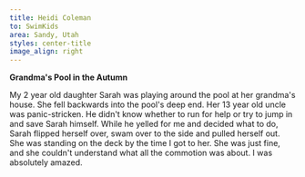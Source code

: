 ```yaml
---
title: Heidi Coleman
to: SwimKids
area: Sandy, Utah
styles: center-title
image_align: right
---
```


**Grandma's Pool in the Autumn**

My 2 year old daughter Sarah was playing around the pool at her grandma's house. She fell backwards into the pool's deep end. Her 13 year old uncle was panic-stricken. He didn't know whether to run for help or try to jump in and save Sarah himself. While he yelled for me and decided what to do, Sarah flipped herself over, swam over to the side and pulled herself out. She was standing on the deck by the time I got to her. She was just fine, and she couldn't understand what all the commotion was about. I was absolutely amazed.
